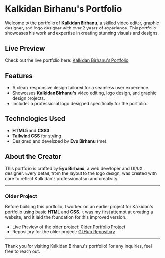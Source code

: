 # Kalkidan Birhanu's Portfolio  

Welcome to the portfolio of **Kalkidan Birhanu**, a skilled video editor, graphic designer, and logo designer with over 2 years of experience. This portfolio showcases his work and expertise in creating stunning visuals and designs.  

## Live Preview  

Check out the live portfolio here: [Kalkidan Birhanu's Portfolio](https://eyu32.github.io/kalkidan_birhanu-s_portfolio/)  

## Features  

- A clean, responsive design tailored for a seamless user experience.  
- Showcases **Kalkidan Birhanu's** video editing, logo design, and graphic design projects.  
- Includes a professional logo designed specifically for the portfolio.  

## Technologies Used  

- **HTML5** and **CSS3**  
- **Tailwind CSS** for styling  
- Designed and developed by **Eyu Birhanu** (me).  

## About the Creator  

This portfolio is crafted by **Eyu Birhanu**, a web developer and UI/UX designer. Every detail, from the layout to the logo design, was created with care to reflect Kalkidan's professionalism and creativity.  

---

### Older Project  

Before building this portfolio, I worked on an earlier project for Kalkidan's portfolio using basic **HTML** and **CSS**. It was my first attempt at creating a website, and it laid the foundation for this improved version.  

- Live Preview of the older project: [Older Portfolio Project](https://eyu32.github.io/kal-portifolio/index.html)  
- Repository for the older project: [GitHub Repository](https://github.com/Eyu32/kal-portifolio)  

---

Thank you for visiting Kalkidan Birhanu's portfolio! For any inquiries, feel free to reach out.  
